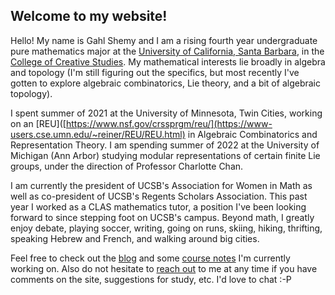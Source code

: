 ## Welcome to my website!

Hello! My name is Gahl Shemy and I am a rising fourth year undergraduate pure mathematics major at the [University of California, Santa Barbara](https://www.ucsb.edu/), in the [College of Creative Studies](https://ccs.ucsb.edu/). My mathematical interests lie broadly in algebra and topology (I'm still figuring out the specifics, but most recently I've gotten to explore algebraic combinatorics, Lie theory, and a bit of algebraic topology). 

I spent summer of 2021 at the University of Minnesota, Twin Cities, working on an [REU]([https://www.nsf.gov/crssprgm/reu/](https://www-users.cse.umn.edu/~reiner/REU/REU.html) in Algebraic Combinatorics and Representation Theory. I am spending summer of 2022 at the University of Michigan (Ann Arbor) studying modular representations of certain finite Lie groups, under the direction of Professor Charlotte Chan.   

I am currently the president of UCSB's Association for Women in Math as well as co-president of UCSB's Regents Scholars Association. This past year I worked as a CLAS mathematics tutor, a position I've been looking forward to since stepping foot on UCSB's campus. Beyond math, I greatly enjoy debate, playing soccer, writing, going on runs, skiing, hiking, thrifting, speaking Hebrew and French, and walking around big cities.

Feel free to check out the [blog](https://gahlshemy.github.io/blog) and some [course notes](https://gahlshemy.github.io/coursenotes) I'm currently working on. Also do not hesitate to [reach out](mailto:gahlshemy@ucsb.edu) 
to me at any time if you have comments on the site, suggestions for study, etc. I'd love to chat :-P 
